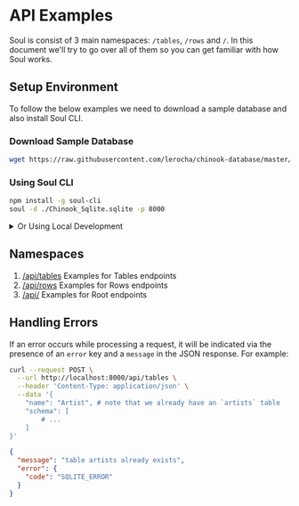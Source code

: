 # API Examples

Soul is consist of 3 main namespaces: `/tables`, `/rows` and `/`. In this document we'll try to go over all of them so you can get familiar with how Soul works.

## Setup Environment

To follow the below examples we need to download a sample database and also install Soul CLI.

### Download Sample Database

```bash
wget https://raw.githubusercontent.com/lerocha/chinook-database/master/ChinookDatabase/DataSources/Chinook_Sqlite.sqlite # Download sample sqlite database
```

### Using Soul CLI

```bash
npm install -g soul-cli
soul -d ./Chinook_Sqlite.sqlite -p 8000
```

<details>
  <summary>Or Using Local Development</summary>

```bash
git clone https://github.com/thevahidal/soul # Clone project
npm install # Install dependencies
npm link # might need `sudo`
soul -d ./Chinook_Sqlite.sqlite -p 8000
```

</details>

## Namespaces

1. [/api/tables](docs/api/tables-examples.md) Examples for Tables endpoints
2. [/api/rows](docs/api/rows-examples.md) Examples for Rows endpoints
3. [/api/](docs/api/root-examples.md) Examples for Root endpoints

## Handling Errors

If an error occurs while processing a request, it will be indicated via the presence of an `error` key and a `message` in the JSON response. For example:

```bash
curl --request POST \
  --url http://localhost:8000/api/tables \
  --header 'Content-Type: application/json' \
  --data '{
	"name": "Artist", # note that we already have an `artists` table
	"schema": [
		# ...
	]
}'
```

```json
{
  "message": "table artists already exists",
  "error": {
    "code": "SQLITE_ERROR"
  }
}
```
